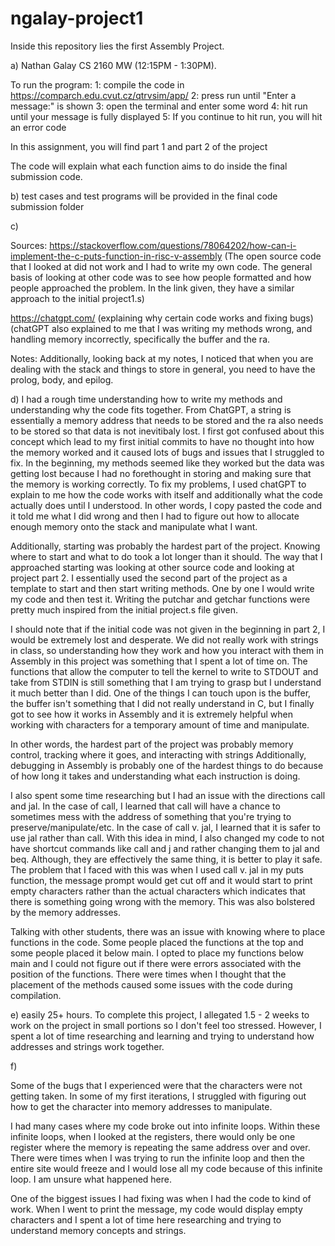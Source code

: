 # ngalay-project1
Inside this repository lies the first Assembly Project.

a) Nathan Galay CS 2160 MW (12:15PM - 1:30PM). 

To run the program:
1: compile the code in https://comparch.edu.cvut.cz/qtrvsim/app/
2: press run until "Enter a message:" is shown
3: open the terminal and enter some word
4: hit run until your message is fully displayed
5: If you continue to hit run, you will hit an error code

In this assignment, you will find part 1 and part 2 of the project

The code will explain what each function aims to do inside the final submission code.

b) test cases and test programs will be provided in the final code submission folder

c) 

Sources:
https://stackoverflow.com/questions/78064202/how-can-i-implement-the-c-puts-function-in-risc-v-assembly (The open source code that I looked at did not work and I had to write my own code. The general basis of looking at other code was to see how people formatted and how people approached the problem. In the link given, they have a similar approach to the initial project1.s) 

https://chatgpt.com/ (explaining why certain code works and fixing bugs) (chatGPT also explained to me that I was writing my methods wrong, and handling memory incorrectly, specifically the buffer and the ra. 

Notes: Additionally, looking back at my notes, I noticed that when you are dealing with the stack and things to store in general, you need to have the prolog, body, and epilog.

d) I had a rough time understanding how to write my methods and understanding why the code fits together. From ChatGPT, a string is essentially a memory address that needs to be stored and the ra also needs to be stored so that data is not inevitibaly lost. I first got confused about this concept which lead to my first initial commits to have no thought into how the memory worked and it caused lots of bugs and issues that I struggled to fix. In the beginning, my methods seemed like they worked but the data was getting lost because I had no forethought in storing and making sure that the memory is working correctly. To fix my problems, I used chatGPT to explain to me how the code works with itself and additionally what the code actually does until I understood. In other words, I copy pasted the code and it told me what I did wrong and then I had to figure out how to allocate enough memory onto the stack and manipulate what I want.

Additionally, starting was probably the hardest part of the project. Knowing where to start and what to do took a lot longer than it should. The way that I approached starting was looking at other source code and looking at project part 2. I essentially used the second part of the project as a template to start and then start writing methods. One by one I would write my code and then test it. Writing the putchar and getchar functions were pretty much inspired from the initial project.s file given.

I should note that if the initial code was not given in the beginning in part 2, I would be extremely lost and desperate. We did not really work with strings in class, so understanding how they work and how you interact with them in Assembly in this project was something that I spent a lot of time on. The functions that allow the computer to tell the kernel to write to STDOUT and take from STDIN is still something that I am trying to grasp but I understand it much better than I did. One of the things I can touch upon is the buffer, the buffer isn't something that I did not really understand in C, but I finally got to see how it works in Assembly and it is extremely helpful when working with characters for a temporary amount of time and manipulate.

In other words, the hardest part of the project was probably memory control, tracking where it goes, and interacting with strings Additionally, debugging in Assembly is probably one of the hardest things to do because of how long it takes and understanding what each instruction is doing.

I also spent some time researching but I had an issue with the directions call and jal. In the case of call, I learned that call will have a chance to sometimes mess with the address of something that you're trying to preserve/manipulate/etc. In the case of call v. jal, I learned that it is safer to use jal rather than call. With this idea in mind, I also changed my code to not have shortcut commands like call and j and rather changing them to jal and beq. Although, they are effectively the same thing, it is better to play it safe. The problem that I faced with this was when I used call v. jal in my puts function, the message prompt would get cut off and it would start to print empty characters rather than the actual characters which indicates that there is something going wrong with the memory. This was also bolstered by the memory addresses.

Talking with other students, there was an issue with knowing where to place functions in the code. Some people placed the functions at the top and some people placed it below main. I opted to place my functions below main and I could not figure out if there were errors associated with the position of the functions. There were times when I thought that the placement of the methods caused some issues with the code during compilation.

e) easily 25+ hours. To complete this project, I allegated 1.5 - 2 weeks to work on the project in small portions so I don't feel too stressed. However, I spent a lot of time researching and learning and trying to understand how addresses and strings work together.

f)

Some of the bugs that I experienced were that the characters were not getting taken. In some of my first iterations, I struggled with figuring out how to get the character into memory addresses to manipulate. 

I had many cases where my code broke out into infinite loops. Within these infinite loops, when I looked at the registers, there would only be one register where the memory is repeating the same address over and over. There were times when I was trying to run the infinite loop and then the entire site would freeze and I would lose all my code because of this infinite loop. I am unsure what happened here.

One of the biggest issues I had fixing was when I had the code to kind of work. When I went to print the message, my code would display empty characters and I spent a lot of time here researching and trying to understand memory concepts and strings. 
